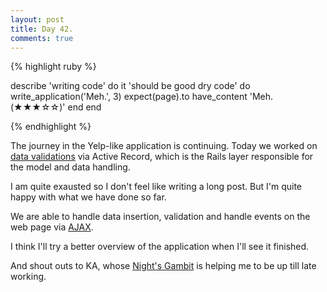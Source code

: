 ```yaml
---
layout: post
title: Day 42.
comments: true
---
```


{% highlight ruby %}

describe 'writing code' do
	it 'should be good dry code' do
		write_application('Meh.', 3)
		expect(page).to have_content 'Meh. (★★★☆☆)'
	end
end

{% endhighlight %}

<!--more-->

The journey in the Yelp-like application is continuing.
Today we worked on [data validations](http://edgeguides.rubyonrails.org/active_record_validations.html) via Active Record, which is the Rails layer responsible for the model and data handling.

I am quite exausted so I don't feel like writing a long post. But I'm quite happy with what we have done so far.

We are able to handle data insertion, validation and handle events on the web page via [AJAX](http://en.wikipedia.org/wiki/Ajax_%28programming%29).

I think I'll try a better overview of the application when I'll see it finished.

And shout outs to KA, whose [Night's Gambit](https://www.youtube.com/watch?v=d1hDpufNXd0) is helping me to be up till late working.